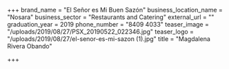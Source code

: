 +++
brand_name = "El Señor es Mi Buen Sazón"
business_location_name = "Nosara"
business_sector = "Restaurants and Catering"
external_url = ""
graduation_year = 2019
phone_number = "8409 4033"
teaser_image = "/uploads/2019/08/27/PSX_20190522_022346.jpg"
teaser_logo = "/uploads/2019/08/27/el-senor-es-mi-sazon (1).jpg"
title = "Magdalena Rivera Obando"

+++

